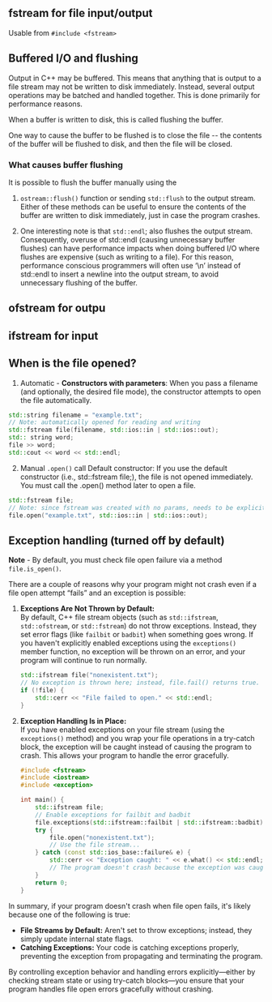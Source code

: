 
## fstream for file input/output

Usable from `#include <fstream>`

## Buffered I/O and flushing

Output in C++ may be buffered. This means that anything that is output to a file stream may not be written to disk immediately. Instead, several output operations may be batched and handled together. This is done primarily for performance reasons. 

When a buffer is written to disk, this is called flushing the buffer. 

One way to cause the buffer to be flushed is to close the file -- the contents of the buffer will be flushed to disk, and then the file will be closed.

### What causes buffer flushing

It is possible to flush the buffer manually using the 
1. `ostream::flush()` function or sending `std::flush` to the output stream. Either of these methods can be useful to ensure the contents of the buffer are written to disk immediately, just in case the program crashes.

2. One interesting note is that `std::endl`; also flushes the output stream. Consequently, overuse of std::endl (causing unnecessary buffer flushes) can have performance impacts when doing buffered I/O where flushes are expensive (such as writing to a file). For this reason, performance conscious programmers will often use ‘\n’ instead of std::endl to insert a newline into the output stream, to avoid unnecessary flushing of the buffer.



## ofstream for outpu

## ifstream for input

## When is the file opened?

1. Automatic - **Constructors with parameters**: When you pass a filename (and optionally, the desired file mode), the constructor attempts to open the file automatically.
```cpp
std::string filename = "example.txt";
// Note: automatically opened for reading and writing
std::fstream file(filename, std::ios::in | std::ios::out);
std:: string word;
file >> word;
std::cout << word << std::endl;
```
2. Manual `.open()` call Default constructor: If you use the default constructor (i.e., std::fstream file;), the file is not opened immediately. You must call the .open() method later to open a file.

```cpp
std::fstream file;
// Note: since fstream was created with no params, needs to be explicitly opened by providing name and mode
file.open("example.txt", std::ios::in | std::ios::out);
```

## Exception handling (turned off by default)

**Note** - By default, you must check file open failure via a method `file.is_open()`.

There are a couple of reasons why your program might not crash even if a file open attempt “fails” and an exception is possible:

1. **Exceptions Are Not Thrown by Default:**  
   By default, C++ file stream objects (such as `std::ifstream`, `std::ofstream`, or `std::fstream`) do not throw exceptions. Instead, they set error flags (like `failbit` or `badbit`) when something goes wrong. If you haven't explicitly enabled exceptions using the `exceptions()` member function, no exception will be thrown on an error, and your program will continue to run normally.

   ```cpp
   std::ifstream file("nonexistent.txt");
   // No exception is thrown here; instead, file.fail() returns true.
   if (!file) {
       std::cerr << "File failed to open." << std::endl;
   }
   ```

2. **Exception Handling Is in Place:**  
   If you have enabled exceptions on your file stream (using the `exceptions()` method) and you wrap your file operations in a try-catch block, the exception will be caught instead of causing the program to crash. This allows your program to handle the error gracefully.

   ```cpp
   #include <fstream>
   #include <iostream>
   #include <exception>

   int main() {
       std::ifstream file;
       // Enable exceptions for failbit and badbit
       file.exceptions(std::ifstream::failbit | std::ifstream::badbit);
       try {
           file.open("nonexistent.txt");
           // Use the file stream...
       } catch (const std::ios_base::failure& e) {
           std::cerr << "Exception caught: " << e.what() << std::endl;
           // The program doesn't crash because the exception was caught.
       }
       return 0;
   }
   ```

In summary, if your program doesn't crash when file open fails, it's likely because one of the following is true:

- **File Streams by Default:** Aren't set to throw exceptions; instead, they simply update internal state flags.
- **Catching Exceptions:** Your code is catching exceptions properly, preventing the exception from propagating and terminating the program.

By controlling exception behavior and handling errors explicitly—either by checking stream state or using try-catch blocks—you ensure that your program handles file open errors gracefully without crashing.